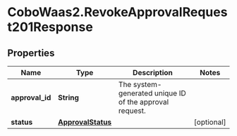 # CoboWaas2.RevokeApprovalRequest201Response

## Properties

Name | Type | Description | Notes
------------ | ------------- | ------------- | -------------
**approval_id** | **String** | The system-generated unique ID of the approval request. | 
**status** | [**ApprovalStatus**](ApprovalStatus.md) |  | [optional] 



